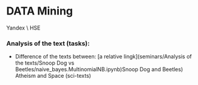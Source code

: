# DATA Mining
Yandex \ HSE


### Analysis of the text (tasks):
* Difference of the texts between:
     [a relative lingk](seminars/Analysis of the texts/Snoop Dog vs Beetles/naive_bayes.MultinomialNB.ipynb)Snoop Dog and Beetles)
     Atheism and Space (sci-texts)
